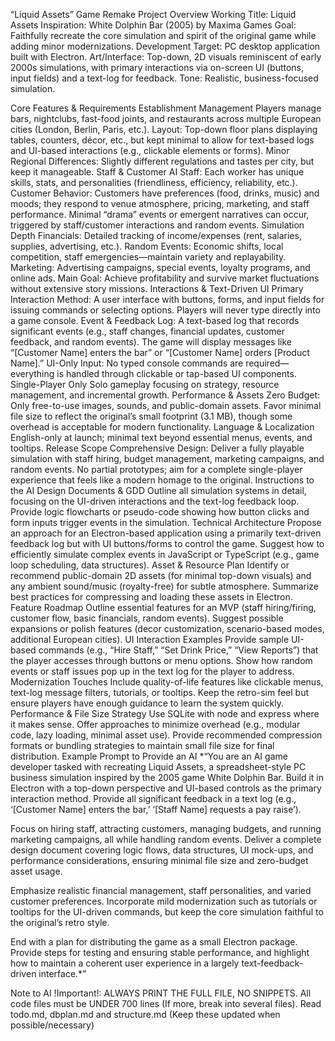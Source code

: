 “Liquid Assets” Game Remake
Project Overview
Working Title: Liquid Assets
Inspiration: White Dolphin Bar (2005) by Maxima Games
Goal: Faithfully recreate the core simulation and spirit of the original game while adding minor modernizations.
Development Target: PC desktop application built with Electron.
Art/Interface: Top-down, 2D visuals reminiscent of early 2000s simulations, with primary interactions via on-screen UI (buttons, input fields) and a text-log for feedback.
Tone: Realistic, business-focused simulation.

Core Features & Requirements
Establishment Management
Players manage bars, nightclubs, fast-food joints, and restaurants across multiple European cities (London, Berlin, Paris, etc.).
Layout: Top-down floor plans displaying tables, counters, décor, etc., but kept minimal to allow for text-based logs and UI-based interactions (e.g., clickable elements or forms).
Minor Regional Differences: Slightly different regulations and tastes per city, but keep it manageable.
Staff & Customer AI
Staff: Each worker has unique skills, stats, and personalities (friendliness, efficiency, reliability, etc.).
Customer Behavior: Customers have preferences (food, drinks, music) and moods; they respond to venue atmosphere, pricing, marketing, and staff performance.
Minimal “drama” events or emergent narratives can occur, triggered by staff/customer interactions and random events.
Simulation Depth
Financials: Detailed tracking of income/expenses (rent, salaries, supplies, advertising, etc.).
Random Events: Economic shifts, local competition, staff emergencies—maintain variety and replayability.
Marketing: Advertising campaigns, special events, loyalty programs, and online ads.
Main Goal: Achieve profitability and survive market fluctuations without extensive story missions.
Interactions & Text-Driven UI
Primary Interaction Method: A user interface with buttons, forms, and input fields for issuing commands or selecting options. Players will never type directly into a game console.
Event & Feedback Log: A text-based log that records significant events (e.g., staff changes, financial updates, customer feedback, and random events). The game will display messages like “[Customer Name] enters the bar” or “[Customer Name] orders [Product Name].”
UI-Only Input: No typed console commands are required—everything is handled through clickable or tap-based UI components.
Single-Player Only
Solo gameplay focusing on strategy, resource management, and incremental growth.
Performance & Assets
Zero Budget: Only free-to-use images, sounds, and public-domain assets.
Favor minimal file size to reflect the original’s small footprint (3.1 MB), though some overhead is acceptable for modern functionality.
Language & Localization
English-only at launch; minimal text beyond essential menus, events, and tooltips.
Release Scope
Comprehensive Design: Deliver a fully playable simulation with staff hiring, budget management, marketing campaigns, and random events.
No partial prototypes; aim for a complete single-player experience that feels like a modern homage to the original.
Instructions to the AI
Design Documents & GDD
Outline all simulation systems in detail, focusing on the UI-driven interactions and the text-log feedback loop.
Provide logic flowcharts or pseudo-code showing how button clicks and form inputs trigger events in the simulation.
Technical Architecture
Propose an approach for an Electron-based application using a primarily text-driven feedback log but with UI buttons/forms to control the game.
Suggest how to efficiently simulate complex events in JavaScript or TypeScript (e.g., game loop scheduling, data structures).
Asset & Resource Plan
Identify or recommend public-domain 2D assets (for minimal top-down visuals) and any ambient sound/music (royalty-free) for subtle atmosphere.
Summarize best practices for compressing and loading these assets in Electron.
Feature Roadmap
Outline essential features for an MVP (staff hiring/firing, customer flow, basic financials, random events).
Suggest possible expansions or polish features (decor customization, scenario-based modes, additional European cities).
UI Interaction Examples
Provide sample UI-based commands (e.g., “Hire Staff,” “Set Drink Price,” “View Reports”) that the player accesses through buttons or menu options.
Show how random events or staff issues pop up in the text log for the player to address.
Modernization Touches
Include quality-of-life features like clickable menus, text-log message filters, tutorials, or tooltips.
Keep the retro-sim feel but ensure players have enough guidance to learn the system quickly.
Performance & File Size Strategy
Use SQLite with node and express where it makes sense.
Offer approaches to minimize overhead (e.g., modular code, lazy loading, minimal asset use).
Provide recommended compression formats or bundling strategies to maintain small file size for final distribution.
Example Prompt to Provide an AI
*“You are an AI game developer tasked with recreating Liquid Assets, a spreadsheet-style PC business simulation inspired by the 2005 game White Dolphin Bar. Build it in Electron with a top-down perspective and UI-based controls as the primary interaction method. Provide all significant feedback in a text log (e.g., ‘[Customer Name] enters the bar,’ ‘[Staff Name] requests a pay raise’).

Focus on hiring staff, attracting customers, managing budgets, and running marketing campaigns, all while handling random events. Deliver a complete design document covering logic flows, data structures, UI mock-ups, and performance considerations, ensuring minimal file size and zero-budget asset usage.

Emphasize realistic financial management, staff personalities, and varied customer preferences. Incorporate mild modernization such as tutorials or tooltips for the UI-driven commands, but keep the core simulation faithful to the original’s retro style.

End with a plan for distributing the game as a small Electron package. Provide steps for testing and ensuring stable performance, and highlight how to maintain a coherent user experience in a largely text-feedback-driven interface.*”

Note to AI !Important!:
ALWAYS PRINT THE FULL FILE, NO SNIPPETS.
All code files must be UNDER 700 lines (If more, break into several files).
Read todo.md, dbplan.md and structure.md (Keep these updated when possible/necessary)